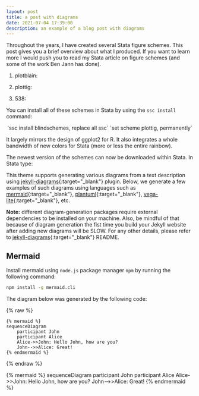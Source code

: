 ```yaml
---
layout: post
title: a post with diagrams
date: 2021-07-04 17:39:00
description: an example of a blog post with diagrams
---
```


Throughout the years, I have created several Stata figure schemes. This post gives you a brief overview about what I produced. If you want to learn more I would push you to read my Stata article on figure schemes (and some of the work Ben Jann has done). 

1.  plotblain: 

1.  plottig: 

1.  538: 

You can install all of these schemes in Stata by using the `ssc install` command: 
<center>
`ssc install blindschemes, replace all ssc`
`set scheme plottig, permanently`
</center>

It largely mirrors the design of ggplot2 for R. It also integrates a whole bandwidth of new colors for Stata (more or less the entire rainbow).

The newest version of the schemes can now be downloaded within Stata. In Stata type:


This theme supports generating various diagrams from a text description using [jekyll-diagrams](https://github.com/zhustec/jekyll-diagrams){:target="\_blank"} plugin.
Below, we generate a few examples of such diagrams using languages such as [mermaid](https://mermaid-js.github.io/mermaid/){:target="\_blank"}, [plantuml](https://plantuml.com/){:target="\_blank"}, [vega-lite](https://vega.github.io/vega-lite/){:target="\_blank"}, etc.

**Note:** different diagram-generation packages require external dependencies to be installed on your machine.
Also, be mindful of that because of diagram generation the fist time you build your Jekyll website after adding new diagrams will be SLOW.
For any other details, please refer to [jekyll-diagrams](https://github.com/zhustec/jekyll-diagrams){:target="\_blank"} README.


## Mermaid

Install mermaid using `node.js` package manager `npm` by running the following command:
```bash
npm install -g mermaid.cli
```

The diagram below was generated by the following code:

{% raw %}
```
{% mermaid %}
sequenceDiagram
    participant John
    participant Alice
    Alice->>John: Hello John, how are you?
    John-->>Alice: Great!
{% endmermaid %}
```
{% endraw %}

{% mermaid %}
sequenceDiagram
    participant John
    participant Alice
    Alice->>John: Hello John, how are you?
    John-->>Alice: Great!
{% endmermaid %}
